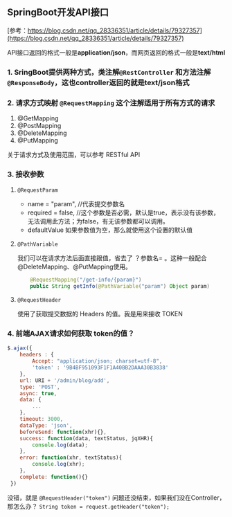 ## SpringBoot开发API接口 

[参考：https://blog.csdn.net/qq_28336351/article/details/79327357](https://blog.csdn.net/qq_28336351/article/details/79327357)

API接口返回的格式一般是**application/json**，而网页返回的格式一般是**text/html**

### 1. SringBoot提供两种方式，类注解`@RestController` 和方法注解`@ResponseBody`，这也controller返回的就是text/json格式

### 2. 请求方式映射 `@RequestMapping` 这个注解适用于所有方式的请求

1. @GetMapping
2. @PostMapping
3. @DeleteMapping
4. @PutMapping

关于请求方式及使用范围，可以参考 RESTful API

### 3. 接收参数

1. `@RequestParam`

    - name = "param", //代表提交参数名
    - required = false, //这个参数是否必需，默认是true，表示没有该参数，无法调用此方法；为false，有无该参数都可以调用。
    - defaultValue 如果参数值为空，那么就使用这个设置的默认值
2. `@PathVariable`

    我们可以在请求方法后面直接跟值，省去了 ？参数名= 。这种一般配合 @DeleteMapping、@PutMapping使用。

    ```java
        @RequestMapping("/get-info/{param}")
        public String getInfo(@PathVariable("param") Object param)
    ```
3. `@RequestHeader`

    使用了获取提交数据的 Headers 的值。我是用来接收 TOKEN





### 4. 前端AJAX请求如何获取 token的值？

```js
$.ajax({
    headers : {
        Accept: "application/json; charset=utf-8",
        'token' : '9B4BF951093F1F1A40BB2DAAA30B3838'
    },
    url: URI + '/admin/blog/add',
    type: 'POST', 
    async: true,   
    data: {
        ...
    },
    timeout: 3000,   
    dataType: 'json', 
    beforeSend: function(xhr){},
    success: function(data, textStatus, jqXHR){
        console.log(data);
    },
    error: function(xhr, textStatus){
        console.log(xhr);
    },
    complete: function(){}
 })
```
没错，就是 `@RequestHeader("token")` 问题还没结束，如果我们没在Controller，那怎么办？ `String token = request.getHeader("token");`


